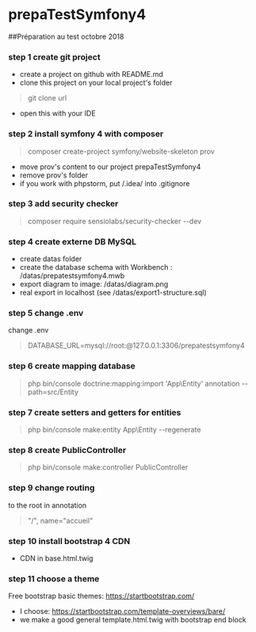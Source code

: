 # prepaTestSymfony4
##Préparation au test octobre 2018
### step 1 create git project
- create a project on github with README.md
- clone this project on your local project's folder
> git clone url
- open this with your IDE
### step 2 install symfony 4 with composer
> composer create-project symfony/website-skeleton prov 
- move prov's content to our project prepaTestSymfony4
- remove prov's folder
- if you work with phpstorm, put /.idea/ into .gitignore
### step 3 add security checker
> composer require sensiolabs/security-checker --dev
### step 4 create externe DB MySQL
- create datas folder
- create the database schema with Workbench : /datas/prepatestsymfony4.mwb
- export diagram to image: /datas/diagram.png
- real export in localhost (see /datas/export1-structure.sql)
### step 5 change .env
change .env
> DATABASE_URL=mysql://root:@127.0.0.1:3306/prepatestsymfony4
### step 6 create mapping database
> php bin/console doctrine:mapping:import 'App\Entity' annotation --path=src/Entity 
### step 7 create setters and getters for entities
> php bin/console make:entity App\Entity --regenerate
### step 8 create PublicController
> php bin/console make:controller PublicController
### step 9 change routing
to the root in annotation
> "/", name="accueil"
### step 10 install bootstrap 4 CDN
- CDN in base.html.twig
### step 11 choose a theme
Free bootstrap basic themes: https://startbootstrap.com/
- I choose:  https://startbootstrap.com/template-overviews/bare/
- we make a good general template.html.twig with bootstrap end block
